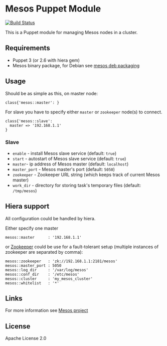 # Mesos Puppet Module
[![Build Status](https://travis-ci.org/deric/puppet-mesos.png)](https://travis-ci.org/deric/puppet-mesos)

This is a Puppet module for managing Mesos nodes in a cluster.

## Requirements

  * Puppet 3 (or 2.6 with hiera gem)
  * Mesos binary package, for Debian see [mesos deb packaging](https://github.com/deric/mesos-deb-packaging)

## Usage

  Should be as simple as this, on master node:

```puppet
class{'mesos::master': }
```

  For slave you have to specify either `master` or `zookeeper` node(s) to connect.

```puppet
class{'mesos::slave':
  master => '192.168.1.1'
}
```

### Slave

 - `enable` - install Mesos slave service (default: `true`)
 - `start`  - autostart of Mesos slave service (default: `true`)
 - `master`- ip address of Mesos master (default: `localhost`)
 - `master_port` - Mesos master's port (default: `5050`)
 - `zookeeper` - Zookeeper URL string (which keeps track
             of current Mesos master)
 - `work_dir` - directory for storing task's temporary files (default: `/tmp/mesos`)

## Hiera support

  All configuration could be handled by hiera.

  Either specify one master

    mesos::master      : '192.168.1.1'

  or [Zookeeper](http://zookeeper.apache.org/) could be use for a fault-tolerant setup (multiple instances of zookeeper are separated by comma):

    mesos::zookeeper   : 'zk://192.168.1.1:2181/mesos'
    mesos::master_port : 5050
    mesos::log_dir     : '/var/log/mesos'
    mesos::conf_dir    : '/etc/mesos'
    mesos::cluster     : 'my_mesos_cluster'
    mesos::whitelist   : '*'


## Links

For more information see [Mesos project](http://mesos.apache.org/)

## License

Apache License 2.0

